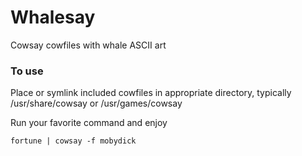 # Whalesay
Cowsay cowfiles with whale ASCII art

### To use

Place or symlink included cowfiles in appropriate directory, typically /usr/share/cowsay or /usr/games/cowsay

Run your favorite command and enjoy

`fortune | cowsay -f mobydick`
